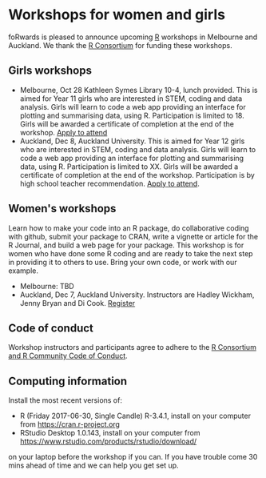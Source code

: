 # Workshops for women and girls 

foRwards is pleased to announce upcoming [R](https://www.r-project.org) workshops in Melbourne and Auckland. We thank the [R Consortium](https://www.r-consortium.org) for funding these workshops.

## Girls workshops 

- Melbourne, Oct 28 Kathleen Symes Library 10-4, lunch provided. This is aimed for Year 11 girls who are interested in STEM, coding and data analysis. Girls will learn to code a web app providing an interface for plotting and summarising data, using R. Participation is limited to 18. Girls will be awarded a certificate of completion at the end of the workshop. [Apply to attend](https://visnut.wufoo.com/build/forwards-girls-workshop-registration-for-melbourne/)
- Auckland, Dec 8, Auckland University. This is aimed for Year 12 girls who are interested in STEM, coding and data analysis. Girls will learn to code a web app providing an interface for plotting and summarising data, using R. Participation is limited to XX. Girls will be awarded a certificate of completion at the end of the workshop. Participation is by high school teacher recommendation. [Apply to attend](https://visnut.wufoo.com/build/forwards-girls-workshop-registration-for-auckland/). 

## Women's workshops

Learn how to make your code into an R package, do collaborative coding with github, submit your package to CRAN, write a vignette or article for the R Journal, and build a web page for your package. This workshop is for women who have done some R coding and are ready to take the next step in providing it to others to use. Bring your own code, or work with our example. 

- Melbourne: TBD
- Auckland, Dec 7, Auckland University.  Instructors are Hadley Wickham, Jenny Bryan and Di Cook. [Register](https://www.eventbrite.com.au/e/forwards-workshop-for-women-in-auckland-tickets-38425568911)

## Code of conduct

Workshop instructors and participants agree to adhere to the [R Consortium and R Community Code of Conduct](https://wiki.r-consortium.org/view/R_Consortium_and_the_R_Community_Code_of_Conduct).

## Computing information

Install the most recent versions of:

- R (Friday 2017-06-30, Single Candle) R-3.4.1, install on your computer from https://cran.r-project.org
- RStudio Desktop 1.0.143, install on your computer from https://www.rstudio.com/products/rstudio/download/

on your laptop before the workshop if you can. If you have trouble come 30 mins ahead of time and we can help you get set up.
